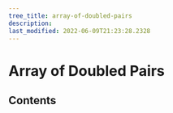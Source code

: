 ```yaml
---
tree_title: array-of-doubled-pairs
description: 
last_modified: 2022-06-09T21:23:28.2328
---
```


# Array of Doubled Pairs

## Contents
